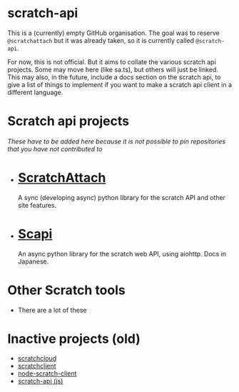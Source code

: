 # scratch-api

This is a (currently) empty GitHub organisation. The goal was to reserve `@scratchattach` but it was already taken, so it is currently called `@scratch-api`.

For now, this is not official. But it aims to collate the various scratch api projects. Some may move here (like sa.ts), but others will just be linked.
This may also, in the future, include a docs section on the scratch api, to give a list of things to implement if you want to make a scratch api client in a different language.

# Scratch api projects
###### These have to be added here because it is not possible to pin repositories that you have not contributed to

- # [ScratchAttach](https://github.com/TimMcCool/scratchattach)
  A sync (developing async) python library for the scratch API and other site features.
- # [Scapi](https://github.com/kakeruzoku/scapi)
  An async python library for the scratch web API, using aiohttp. Docs in Japanese.

# Other Scratch tools
- There are a lot of these

# Inactive projects (old)
- [scratchcloud](https://github.com/yuwex/scratchcloud)
- [scratchclient](https://github.com/CubeyTheCube/scratchclient)
- [node-scratch-client](https://www.npmjs.com/package/node-scratch-client)
- [scratch-api (js)](https://github.com/trumank/scratch-api)
